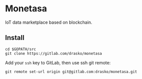 # Monetasa
IoT data marketplace based on blockchain.

## Install
```
cd $GOPATH/src
git clone https://gitlab.com/drasko/monetasa
```

Add your `ssh` key to GitLab, then use ssh git remote:
```
git remote set-url origin git@gitlab.com:drasko/monetasa.git
```
